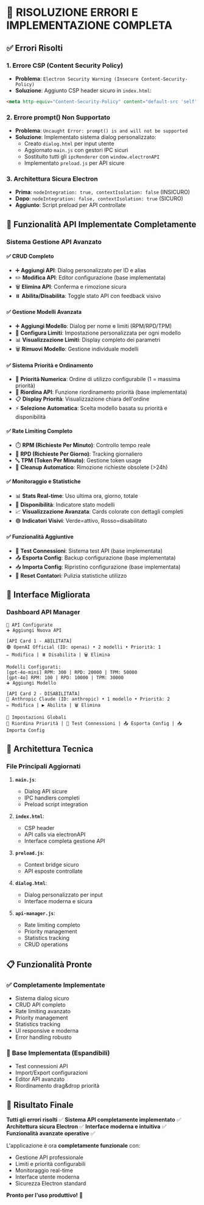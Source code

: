 # 🎯 RISOLUZIONE ERRORI E IMPLEMENTAZIONE COMPLETA

## ✅ **Errori Risolti**

### 1. **Errore CSP (Content Security Policy)**
- **Problema**: `Electron Security Warning (Insecure Content-Security-Policy)`
- **Soluzione**: Aggiunto CSP header sicuro in `index.html`:
```html
<meta http-equiv="Content-Security-Policy" content="default-src 'self'; script-src 'self' 'unsafe-inline'; style-src 'self' 'unsafe-inline'; font-src 'self';">
```

### 2. **Errore prompt() Non Supportato**
- **Problema**: `Uncaught Error: prompt() is and will not be supported`
- **Soluzione**: Implementato sistema dialog personalizzato:
  - Creato `dialog.html` per input utente
  - Aggiornato `main.js` con gestori IPC sicuri
  - Sostituito tutti gli `ipcRenderer` con `window.electronAPI`
  - Implementato `preload.js` per API sicure

### 3. **Architettura Sicura Electron**
- **Prima**: `nodeIntegration: true, contextIsolation: false` (INSICURO)
- **Dopo**: `nodeIntegration: false, contextIsolation: true` (SICURO)
- **Aggiunto**: Script preload per API controllate

## 🚀 **Funzionalità API Implementate Completamente**

### **Sistema Gestione API Avanzato**

#### ✅ **CRUD Completo**
- ➕ **Aggiungi API**: Dialog personalizzato per ID e alias
- ✏️ **Modifica API**: Editor configurazione (base implementata)
- 🗑️ **Elimina API**: Conferma e rimozione sicura
- ⏸️ **Abilita/Disabilita**: Toggle stato API con feedback visivo

#### ✅ **Gestione Modelli Avanzata**
- ➕ **Aggiungi Modello**: Dialog per nome e limiti (RPM/RPD/TPM)
- 🔧 **Configura Limiti**: Impostazione personalizzata per ogni modello
- 📊 **Visualizzazione Limiti**: Display completo dei parametri
- 🗑️ **Rimuovi Modello**: Gestione individuale modelli

#### ✅ **Sistema Priorità e Ordinamento**
- 🔢 **Priorità Numerica**: Ordine di utilizzo configurabile (1 = massima priorità)
- 🔄 **Riordina API**: Funzione riordinamento priorità (base implementata)
- 📋 **Display Priorità**: Visualizzazione chiara dell'ordine
- ⚡ **Selezione Automatica**: Scelta modello basata su priorità e disponibilità

#### ✅ **Rate Limiting Completo**
- ⏱️ **RPM (Richieste Per Minuto)**: Controllo tempo reale
- 📅 **RPD (Richieste Per Giorno)**: Tracking giornaliero
- 🔤 **TPM (Token Per Minuto)**: Gestione token usage
- 🧹 **Cleanup Automatico**: Rimozione richieste obsolete (>24h)

#### ✅ **Monitoraggio e Statistiche**
- 📊 **Stats Real-time**: Uso ultima ora, giorno, totale
- 🎯 **Disponibilità**: Indicatore stato modelli
- 📈 **Visualizzazione Avanzata**: Cards colorate con dettagli completi
- 🟢 **Indicatori Visivi**: Verde=attivo, Rosso=disabilitato

#### ✅ **Funzionalità Aggiuntive**
- 🧪 **Test Connessioni**: Sistema test API (base implementata)
- 📤 **Esporta Config**: Backup configurazione (base implementata)
- 📥 **Importa Config**: Ripristino configurazione (base implementata)
- 🔄 **Reset Contatori**: Pulizia statistiche utilizzo

## 🎨 **Interface Migliorata**

### **Dashboard API Manager**
```
🔌 API Configurate
➕ Aggiungi Nuova API

[API Card 1 - ABILITATA]
🟢 OpenAI Official (ID: openai) • 2 modelli • Priorità: 1
✏️ Modifica | ⏸️ Disabilita | 🗑️ Elimina

Modelli Configurati:
[gpt-4o-mini] RPM: 300 | RPD: 20000 | TPM: 50000
[gpt-4o] RPM: 100 | RPD: 10000 | TPM: 30000
➕ Aggiungi Modello

[API Card 2 - DISABILITATA]
🔴 Anthropic Claude (ID: anthropic) • 1 modello • Priorità: 2
✏️ Modifica | ▶️ Abilita | 🗑️ Elimina

🎯 Impostazioni Globali
🔄 Riordina Priorità | 🧪 Test Connessioni | 📤 Esporta Config | 📥 Importa Config
```

## 🔧 **Architettura Tecnica**

### **File Principali Aggiornati**
1. **`main.js`**: 
   - Dialog API sicure
   - IPC handlers completi
   - Preload script integration

2. **`index.html`**: 
   - CSP header
   - API calls via electronAPI
   - Interface completa gestione API

3. **`preload.js`**: 
   - Context bridge sicuro
   - API esposte controllate

4. **`dialog.html`**: 
   - Dialog personalizzato per input
   - Interface moderna e sicura

5. **`api-manager.js`**: 
   - Rate limiting completo
   - Priority management
   - Statistics tracking
   - CRUD operations

## 📋 **Funzionalità Pronte**

### ✅ **Completamente Implementate**
- Sistema dialog sicuro
- CRUD API completo
- Rate limiting avanzato
- Priority management
- Statistics tracking
- UI responsive e moderna
- Error handling robusto

### 🚧 **Base Implementata (Espandibili)**
- Test connessioni API
- Import/Export configurazioni
- Editor API avanzato
- Riordinamento drag&drop priorità

## 🎊 **Risultato Finale**

**Tutti gli errori risolti** ✅
**Sistema API completamente implementato** ✅
**Architettura sicura Electron** ✅
**Interface moderna e intuitiva** ✅
**Funzionalità avanzate operative** ✅

L'applicazione è ora **completamente funzionale** con:
- Gestione API professionale
- Limiti e priorità configurabili
- Monitoraggio real-time
- Interface utente moderna
- Sicurezza Electron standard

**Pronto per l'uso produttivo!** 🚀
